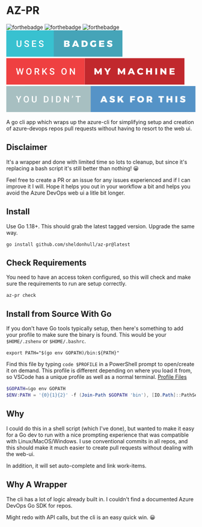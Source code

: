 # AZ-PR

![forthebadge](https://raw.githubusercontent.com/BraveUX/for-the-badge/master/src/images/badges/0-percent-optimized.svg)
![forthebadge](https://raw.githubusercontent.com/BraveUX/for-the-badge/master/src/images/badges/contains-tasty-spaghetti-code.svg)
![forthebadge](https://raw.githubusercontent.com/BraveUX/for-the-badge/master/src/images/badges/not-a-bug-a-feature.svg)
![forthebadge](https://raw.githubusercontent.com/BraveUX/for-the-badge/master/src/images/badges/uses-badges.svg)
![forthebadge](https://raw.githubusercontent.com/BraveUX/for-the-badge/master/src/images/badges/works-on-my-machine.svg)
![forthebadge](https://raw.githubusercontent.com/BraveUX/for-the-badge/master/src/images/badges/you-didnt-ask-for-this.svg)

A go cli app which wraps up the azure-cli for simplifying setup and creation of azure-devops repos pull requests without having to resort to the web ui.

## Disclaimer

It's a wrapper and done with limited time so lots to cleanup, but since it's replacing a bash script it's still better than nothing! 😀

Feel free to create a PR or an issue for any issues experienced and if I can improve it I will.
Hope it helps you out in your workflow a bit and helps you avoid the Azure DevOps web ui a litle bit longer.

## Install

Use Go 1.18+.
This should grab the latest tagged version.
Upgrade the same way.

```shell
go install github.com/sheldonhull/az-pr@latest
```

## Check Requirements

You need to have an access token configured, so this will check and make sure the requirements to run are setup correctly.

```shell
az-pr check
```

## Install from Source With Go

If you don't have Go tools typically setup, then here's something to add your profile to make sure the binary is found.
This would be your `$HOME/.zshenv` or `$HOME/.bashrc`.

```shell
export PATH="$(go env GOPATH)/bin:${PATH}"
```

Find this file by typing `code $PROFILE` in a PowerShell prompt to open/create it on demand.
This profile is different depending on where you load it from, so VSCode has a unique profile as well as a normal terminal.
[Profile Files](https://learn.microsoft.com/en-us/powershell/module/microsoft.powershell.core/about/about_profiles?view=powershell-7.3)

```powershell
$GOPATH=&go env GOPATH
$ENV:PATH = '{0}{1}{2}' -f (Join-Path $GOPATH 'bin'), [IO.Path]::PathSeparator, $ENV:PATH
```

## Why

I could do this in a shell script (which I've done), but wanted to make it easy for a Go dev to run with a nice prompting experience that was compatible with Linux/MacOS/Windows.
I use conventional commits in all repos, and this should make it much easier to create pull requests without dealing with the web-ui.

In addition, it will set auto-complete and link work-items.

## Why A Wrapper

The cli has a lot of logic already built in.
I couldn't find a documented Azure DevOps Go SDK for repos.

Might redo with API calls, but the cli is an easy quick win. 😀
